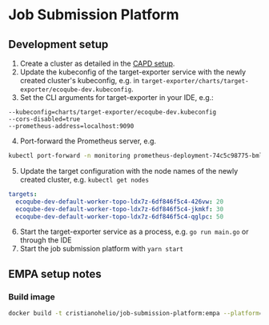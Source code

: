 # Job Submission Platform
## Development setup
1. Create a cluster as detailed in the [CAPD setup](https://git.helio.dev/eco-qube/capi-gce-demo/-/blob/main/docker/README.md).
2. Update the kubeconfig of the target-exporter service with the newly created cluster's kubeconfig, 
e.g. in `target-exporter/charts/target-exporter/ecoqube-dev.kubeconfig`. 
3. Set the CLI arguments for target-exporter in your IDE, e.g.:
```
--kubeconfig=charts/target-exporter/ecoqube-dev.kubeconfig
--cors-disabled=true
--prometheus-address=localhost:9090
```
4. Port-forward the Prometheus server, e.g.
```bash
kubectl port-forward -n monitoring prometheus-deployment-74c5c98775-bmlv7 9090:9090
```
5. Update the target configuration with the node names of the newly created cluster, e.g. `kubectl get nodes`
```yaml
targets:
  ecoqube-dev-default-worker-topo-ldx7z-6df846f5c4-426vw: 20
  ecoqube-dev-default-worker-topo-ldx7z-6df846f5c4-jkmkf: 30
  ecoqube-dev-default-worker-topo-ldx7z-6df846f5c4-qglpc: 50
```
6. Start the target-exporter service as a process, e.g. `go run main.go` or through the IDE
7. Start the job submission platform with `yarn start`

## EMPA setup notes
### Build image
```bash
docker build -t cristianohelio/job-submission-platform:empa --platform=linux/amd64 . && docker push cristianohelio/job-submission-platform:empa
```